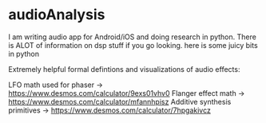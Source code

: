 # audioAnalysis
I am writing audio app for Android/iOS and doing research in python. There is ALOT of information on dsp stuff if you go looking. here is some juicy bits in python

Extremely helpful formal defintions and visualizations of audio effects:

LFO math used for phaser -> https://www.desmos.com/calculator/9exs01vhv0 
Flanger effect math -> https://www.desmos.com/calculator/mfannhpisz
Additive synthesis primitives -> https://www.desmos.com/calculator/7hpgakivcz

